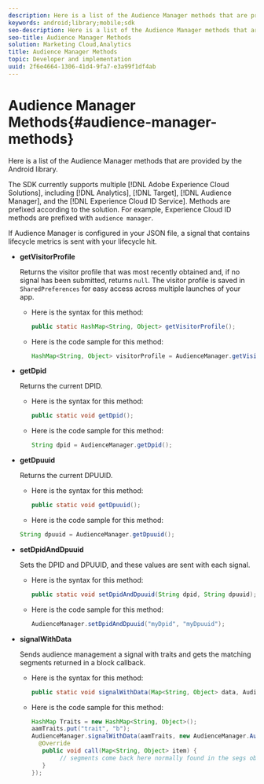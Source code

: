 ```yaml
---
description: Here is a list of the Audience Manager methods that are provided by the Android library.
keywords: android;library;mobile;sdk
seo-description: Here is a list of the Audience Manager methods that are provided by the Android library.
seo-title: Audience Manager Methods
solution: Marketing Cloud,Analytics
title: Audience Manager Methods
topic: Developer and implementation
uuid: 2f6e4664-1306-41d4-9fa7-e3a99f1df4ab
---
```


# Audience Manager Methods{#audience-manager-methods}

Here is a list of the Audience Manager methods that are provided by the Android library.

The SDK currently supports multiple [!DNL Adobe Experience Cloud Solutions], including [!DNL Analytics], [!DNL Target], [!DNL Audience Manager], and the [!DNL Experience Cloud ID Service]. Methods are prefixed according to the solution. For example, Experience Cloud ID methods are prefixed with `audience manager`.

If Audience Manager is configured in your JSON file, a signal that contains lifecycle metrics is sent with your lifecycle hit. 

* **getVisitorProfile**

  Returns the visitor profile that was most recently obtained and, if no signal has been submitted, returns `null`. The visitor profile is saved in `SharedPreferences` for easy access across multiple launches of your app.

  * Here is the syntax for this method:

    ```java
    public static HashMap<String, Object> getVisitorProfile(); 
    ```
  * Here is the code sample for this method:

    ```java
    HashMap<String, Object> visitorProfile = AudienceManager.getVisitorProfile(); 
    ```
* **getDpid**

  Returns the current DPID. 

  * Here is the syntax for this method:

    ```java
    public static void getDpid(); 
    ```
  * Here is the code sample for this method:

    ```java
    String dpid = AudienceManager.getDpid(); 
    ```
* **getDpuuid**
 
  Returns the current DPUUID. 

  * Here is the syntax for this method:

    ```java
    public static void getDpuuid(); 
    ``` 
  * Here is the code sample for this method:

   ```java
   String dpuuid = AudienceManager.getDpuuid(); 
   ```

* **setDpidAndDpuuid**

  Sets the DPID and DPUUID, and these values are sent with each signal. 

  * Here is the syntax for this method:

    ```java
    public static void setDpidAndDpuuid(String dpid, String dpuuid); 
    ```
  * Here is the code sample for this method:

    ```java
    AudienceManager.setDpidAndDpuuid("myDpid", "myDpuuid"); 
    ```
* **signalWithData**

  Sends audience management a signal with traits and gets the matching segments returned in a block callback. 

  * Here is the syntax for this method:

    ```java
    public static void signalWithData(Map<String, Object> data, AudienceManagerCallback<Map<String, Object>> callback);
    ```
  * Here is the code sample for this method:

    ```java
    HashMap Traits = new HashMap<String, Object>();
    aamTraits.put("trait", "b");
    AudienceManager.signalWithData(aamTraits, new AudienceManager.AudienceManagerCallback<Map<String, Object>> () {
      @Override
       public void call(Map<String, Object> item) { 
            // segments come back here normally found in the segs object of your json 
       }
    });
    ```